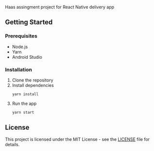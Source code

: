 Haas assingment project for React Native delivery app

## Getting Started

### Prerequisites

- Node.js
- Yarn
- Android Studio

### Installation

1. Clone the repository
2. Install dependencies
   ```sh
   yarn install
   ```
3. Run the app
   ```sh
   yarn start
   ```

## License

This project is licensed under the MIT License - see the [LICENSE](LICENSE) file for details.
